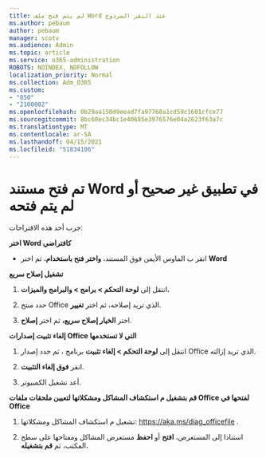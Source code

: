 ```yaml
---
title: لم يتم فتح ملف Word عند النقر المزدوج
ms.author: pebaum
author: pebaum
manager: scotv
ms.audience: Admin
ms.topic: article
ms.service: o365-administration
ROBOTS: NOINDEX, NOFOLLOW
localization_priority: Normal
ms.collection: Adm_O365
ms.custom:
- "850"
- "2100002"
ms.openlocfilehash: 0b29aa150d9eead7fa97768a1cd59c1601cfce77
ms.sourcegitcommit: 8bc60ec34bc1e40685e3976576e04a2623f63a7c
ms.translationtype: MT
ms.contentlocale: ar-SA
ms.lasthandoff: 04/15/2021
ms.locfileid: "51834106"
---
```

# <a name="word-document-opened-in-the-wrong-app-or-didnt-open"></a>تم فتح مستند Word في تطبيق غير صحيح أو لم يتم فتحه

جرب أحد هذه الاقتراحات:

**اختر Word كافتراضي**

- انقر ب الماوس الأيمن فوق المستند، **واختر فتح باستخدام**، ثم اختر **Word**

**تشغيل إصلاح سريع**

1. انتقل إلى **لوحة التحكم > برامج > والبرامج والميزات.**

2. حدد منتج Office الذي تريد إصلاحه، ثم اختر **تغيير**.

3. اختر **الخيار إصلاح سريع،** ثم اختر **إصلاح**.

**إلغاء تثبيت إصدارات Office التي لا تستخدمها**

1. انتقل إلى **لوحة التحكم > إلغاء تثبيت** برنامج ، ثم حدد إصدار Office الذي تريد إزالته.

2. انقر **فوق إلغاء التثبيت**.

3. أعد تشغيل الكمبيوتر.

**قم بتشغيل م استكشاف المشاكل ومشكلاتها لتعيين ملحقات ملفات Office لفتحها في Office**

1. تشغيل م استكشاف المشاكل ومشكلاتها: https://aka.ms/diag_officefile .

2. استنادا إلى المستعرض، **افتح** أو **احفظ** مستعرض المشاكل ومفتاحها على سطح المكتب، ثم **قم بتشغيله.**
